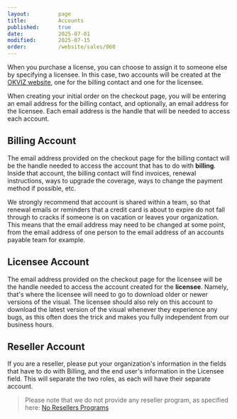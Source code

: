 ```yaml
---
layout:         page
title:          Accounts
published:      true
date:           2025-07-01
modified:       2025-07-15
order:          /website/sales/060
---
```


When you purchase a license, you can choose to assign it to someone else by specifying a licensee. In this case, two accounts will be created at the [OKVIZ website](https://okviz.com/), one for the billing contact and one for the licensee.

When creating your initial order on the checkout page, you will be entering an email address for the billing contact, and optionally, an email address for the licensee. Each email address is the handle that will be needed to access each account. 

## Billing Account

The email address provided on the checkout page for the billing contact will be the handle needed to access the account that has to do with **billing**. Inside that account, the billing contact will find invoices, renewal instructions, ways to upgrade the coverage, ways to change the payment method if possible, etc. 

We strongly recommend that account is shared within  a team, so that renewal emails or reminders that a credit card is about to expire do not fall through to cracks if someone is on vacation or leaves your organization. This means that the email address may need to be changed at some point, from the email address of one person to the email address of an accounts payable team for example.

## Licensee Account

The email address provided on the checkout page for the licensee will be the handle needed to access the account created for the **licensee**. Namely, that's where the licensee will need to go to download older or newer versions of the visual. The licensee should also rely on this account to download the latest version of the visual whenever they experience any bugs, as this often does the trick and makes you fully independent from our business hours.

## Reseller Account

If you are a reseller, please put your organization's information in the fields that have to do with Billing, and the end user's information in the Licensee field. This will separate the two roles, as each will have their separate account.

> Please note that we do not provide any reseller program, as specified here: [No Resellers Programs](./no-resellers-programs.md)
